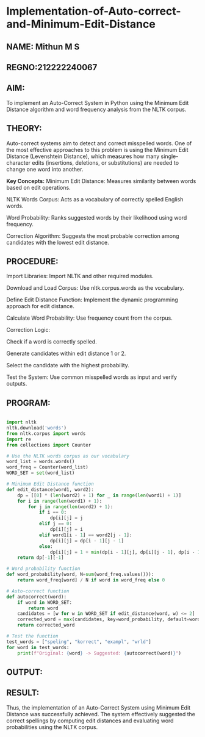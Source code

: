 
# Implementation-of-Auto-correct-and-Minimum-Edit-Distance
## NAME: Mithun M S
## REGNO:212222240067
## AIM:
To implement an Auto-Correct System in Python using the Minimum Edit Distance algorithm and word frequency analysis from the NLTK corpus.

## THEORY:
Auto-correct systems aim to detect and correct misspelled words. One of the most effective approaches to this problem is using the Minimum Edit Distance (Levenshtein Distance), which measures how many single-character edits (insertions, deletions, or substitutions) are needed to change one word into another.

**Key Concepts:**
Minimum Edit Distance: Measures similarity between words based on edit operations.

NLTK Words Corpus: Acts as a vocabulary of correctly spelled English words.

Word Probability: Ranks suggested words by their likelihood using word frequency.

Correction Algorithm: Suggests the most probable correction among candidates with the lowest edit distance.

## PROCEDURE:
Import Libraries: Import NLTK and other required modules.

Download and Load Corpus: Use nltk.corpus.words as the vocabulary.

Define Edit Distance Function: Implement the dynamic programming approach for edit distance.

Calculate Word Probability: Use frequency count from the corpus.

Correction Logic:

Check if a word is correctly spelled.

Generate candidates within edit distance 1 or 2.

Select the candidate with the highest probability.

Test the System: Use common misspelled words as input and verify outputs.

## PROGRAM:
```python

import nltk
nltk.download('words')
from nltk.corpus import words
import re
from collections import Counter

# Use the NLTK words corpus as our vocabulary
word_list = words.words()
word_freq = Counter(word_list)
WORD_SET = set(word_list)

# Minimum Edit Distance function
def edit_distance(word1, word2):
    dp = [[0] * (len(word2) + 1) for _ in range(len(word1) + 1)]
    for i in range(len(word1) + 1):
        for j in range(len(word2) + 1):
            if i == 0:
                dp[i][j] = j
            elif j == 0:
                dp[i][j] = i
            elif word1[i - 1] == word2[j - 1]:
                dp[i][j] = dp[i - 1][j - 1]
            else:
                dp[i][j] = 1 + min(dp[i - 1][j], dp[i][j - 1], dp[i - 1][j - 1])
    return dp[-1][-1]

# Word probability function
def word_probability(word, N=sum(word_freq.values())):
    return word_freq[word] / N if word in word_freq else 0

# Auto-correct function
def autocorrect(word):
    if word in WORD_SET:
        return word
    candidates = [w for w in WORD_SET if edit_distance(word, w) <= 2]
    corrected_word = max(candidates, key=word_probability, default=word)
    return corrected_word

# Test the function
test_words = ["speling", "korrect", "exampl", "wrld"]
for word in test_words:
    print(f"Original: {word} -> Suggested: {autocorrect(word)}")
```
## OUTPUT:


## RESULT:
Thus, the implementation of an Auto-Correct System using Minimum Edit Distance was successfully achieved. The system effectively suggested the correct spellings by computing edit distances and evaluating word probabilities using the NLTK corpus.
